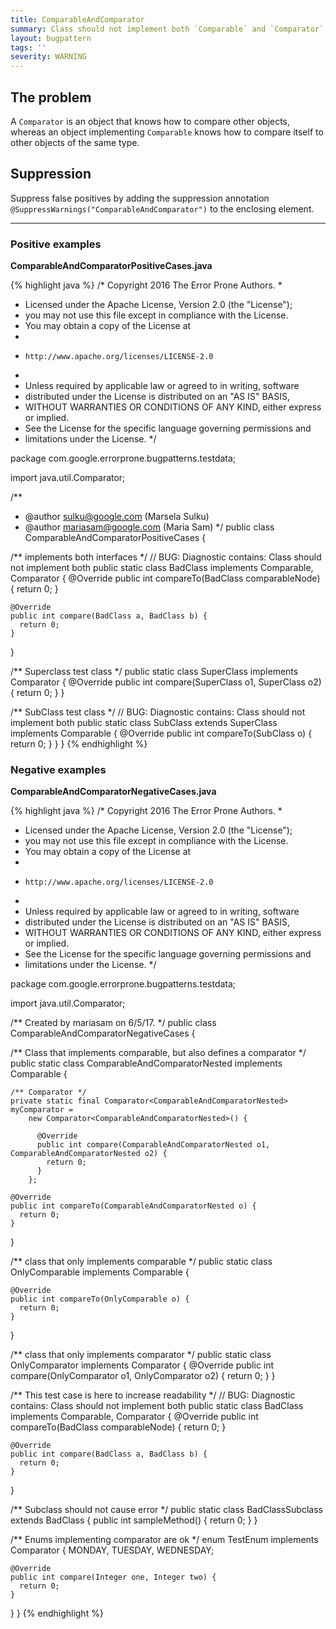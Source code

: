 ```yaml
---
title: ComparableAndComparator
summary: Class should not implement both `Comparable` and `Comparator`
layout: bugpattern
tags: ''
severity: WARNING
---
```


<!--
*** AUTO-GENERATED, DO NOT MODIFY ***
To make changes, edit the @BugPattern annotation or the explanation in docs/bugpattern.
-->

## The problem
A `Comparator` is an object that knows how to compare other objects, whereas an
object implementing `Comparable` knows how to compare itself to other objects of
the same type.

## Suppression
Suppress false positives by adding the suppression annotation `@SuppressWarnings("ComparableAndComparator")` to the enclosing element.

----------

### Positive examples
__ComparableAndComparatorPositiveCases.java__

{% highlight java %}
/* Copyright 2016 The Error Prone Authors.
 *
 * Licensed under the Apache License, Version 2.0 (the "License");
 * you may not use this file except in compliance with the License.
 * You may obtain a copy of the License at
 *
 *     http://www.apache.org/licenses/LICENSE-2.0
 *
 * Unless required by applicable law or agreed to in writing, software
 * distributed under the License is distributed on an "AS IS" BASIS,
 * WITHOUT WARRANTIES OR CONDITIONS OF ANY KIND, either express or implied.
 * See the License for the specific language governing permissions and
 * limitations under the License.
 */

package com.google.errorprone.bugpatterns.testdata;

import java.util.Comparator;

/**
 * @author sulku@google.com (Marsela Sulku)
 * @author mariasam@google.com (Maria Sam)
 */
public class ComparableAndComparatorPositiveCases {

  /** implements both interfaces */
  // BUG: Diagnostic contains: Class should not implement both
  public static class BadClass implements Comparable<BadClass>, Comparator<BadClass> {
    @Override
    public int compareTo(BadClass comparableNode) {
      return 0;
    }

    @Override
    public int compare(BadClass a, BadClass b) {
      return 0;
    }
  }

  /** Superclass test class */
  public static class SuperClass implements Comparator<SuperClass> {
    @Override
    public int compare(SuperClass o1, SuperClass o2) {
      return 0;
    }
  }

  /** SubClass test class */
  // BUG: Diagnostic contains: Class should not implement both
  public static class SubClass extends SuperClass implements Comparable<SubClass> {
    @Override
    public int compareTo(SubClass o) {
      return 0;
    }
  }
}
{% endhighlight %}

### Negative examples
__ComparableAndComparatorNegativeCases.java__

{% highlight java %}
/* Copyright 2016 The Error Prone Authors.
 *
 * Licensed under the Apache License, Version 2.0 (the "License");
 * you may not use this file except in compliance with the License.
 * You may obtain a copy of the License at
 *
 *     http://www.apache.org/licenses/LICENSE-2.0
 *
 * Unless required by applicable law or agreed to in writing, software
 * distributed under the License is distributed on an "AS IS" BASIS,
 * WITHOUT WARRANTIES OR CONDITIONS OF ANY KIND, either express or implied.
 * See the License for the specific language governing permissions and
 * limitations under the License.
 */

package com.google.errorprone.bugpatterns.testdata;

import java.util.Comparator;

/** Created by mariasam on 6/5/17. */
public class ComparableAndComparatorNegativeCases {

  /** Class that implements comparable, but also defines a comparator */
  public static class ComparableAndComparatorNested
      implements Comparable<ComparableAndComparatorNested> {

    /** Comparator */
    private static final Comparator<ComparableAndComparatorNested> myComparator =
        new Comparator<ComparableAndComparatorNested>() {

          @Override
          public int compare(ComparableAndComparatorNested o1, ComparableAndComparatorNested o2) {
            return 0;
          }
        };

    @Override
    public int compareTo(ComparableAndComparatorNested o) {
      return 0;
    }
  }

  /** class that only implements comparable */
  public static class OnlyComparable implements Comparable<OnlyComparable> {

    @Override
    public int compareTo(OnlyComparable o) {
      return 0;
    }
  }

  /** class that only implements comparator */
  public static class OnlyComparator implements Comparator<OnlyComparator> {
    @Override
    public int compare(OnlyComparator o1, OnlyComparator o2) {
      return 0;
    }
  }

  /** This test case is here to increase readability */
  // BUG: Diagnostic contains: Class should not implement both
  public static class BadClass implements Comparable<BadClass>, Comparator<BadClass> {
    @Override
    public int compareTo(BadClass comparableNode) {
      return 0;
    }

    @Override
    public int compare(BadClass a, BadClass b) {
      return 0;
    }
  }

  /** Subclass should not cause error */
  public static class BadClassSubclass extends BadClass {
    public int sampleMethod() {
      return 0;
    }
  }

  /** Enums implementing comparator are ok */
  enum TestEnum implements Comparator<Integer> {
    MONDAY,
    TUESDAY,
    WEDNESDAY;

    @Override
    public int compare(Integer one, Integer two) {
      return 0;
    }
  }
}
{% endhighlight %}

